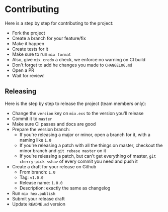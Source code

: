 # Contributing

Here is a step by step for contributing to the project:

- Fork the project
- Create a branch for your feature/fix
- Make it happen
- Create tests for it
- Make sure to run `mix format`
- Also, give `mix credo` a check, we enforce no warning on CI build
- Don't forget to add he changes you made to `CHANGELOG.md`
- Open a PR
- Wait for review!

## Releasing

Here is the step by step to release the project (team members only):

- Change the `version` key on `mix.exs` to the version you'll release
- Commit it to `master`
- Make sure CI passes and docs are good
- Prepare the version branch:
  - If you're releasing a major or minor, open a branch for it, with a naming like `1.0`
  - If you're releasing a patch with all the things on master, checkout the minor branch and 
  `git rebase master` on it
  - If you're releasing a patch, but can't get everything of master, `git cherry-pick <sha>` of 
  every commit you need and push it
- Create a draft for your release on Github
  - From branch: `1.0`
  - Tag: `v1.0.0`
  - Release name: `1.0.0`
  - Description: exactly the same as changelog
- Run `mix hex.publish`
- Submit your release draft
- Update `README.md` version
